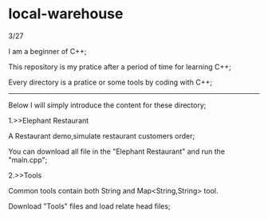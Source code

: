 # local-warehouse
3/27

I am a beginner of C++;

This repository is my pratice after  a period of time for learning C++;

Every directory is a pratice or some tools by coding with C++;

-----------------------------------------------------------------------------
Below I will simply introduce the content for these directory;

1.>>Elephant Restaurant

A Restaurant demo,simulate restaurant customers order;

You can download all file in the "Elephant Restaurant" and run the "main.cpp";

2.>>Tools

Common tools contain both String and Map<String,String> tool.

Download "Tools" files and load relate head files;
